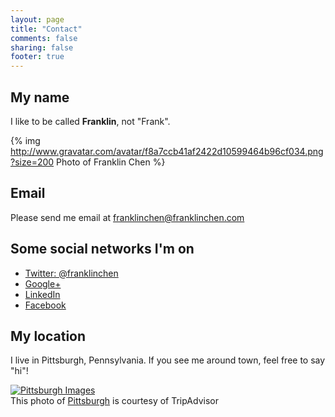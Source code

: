 ```yaml
---
layout: page
title: "Contact"
comments: false
sharing: false
footer: true
---
```

## My name

I like to be called **Franklin**, not "Frank".

{% img http://www.gravatar.com/avatar/f8a7ccb41af2422d10599464b96cf034.png?size=200 Photo of Franklin Chen %}

## Email

Please send me email at <a href='&#109;&#97;&#105;&#108;&#116;&#111;&#58;&#102;&#114;&#97;&#110;&#107;&#108;&#105;&#110;&#99;&#104;&#101;&#110;&#64;&#102;&#114;&#97;&#110;&#107;&#108;&#105;&#110;&#99;&#104;&#101;&#110;&#46;&#99;&#111;&#109;'>&#102;&#114;&#97;&#110;&#107;&#108;&#105;&#110;&#99;&#104;&#101;&#110;&#64;&#102;&#114;&#97;&#110;&#107;&#108;&#105;&#110;&#99;&#104;&#101;&#110;&#46;&#99;&#111;&#109;</a>

## Some social networks I'm on

- [Twitter: @franklinchen](http://twitter.com/franklinchen)
- [Google+](https://plus.google.com/100967806642012078047?rel=me)
- [LinkedIn](http://www.linkedin.com/in/franklinchen)
- [Facebook](http://www.facebook.com/franklin.chen)

## My location

I live in Pittsburgh, Pennsylvania. If you see me around town, feel free to say "hi"!

<a href="http://www.tripadvisor.com/LocationPhotos-g53449-Pittsburgh_Pennsylvania.html"><img alt="Pittsburgh Images" src="http://media-cdn.tripadvisor.com/media/photo-s/01/34/bd/a1/view-from-top-of-incline.jpg"/></a><br/>This photo of <a href="http://www.tripadvisor.com/Tourism-g53449-Pittsburgh_Pennsylvania-Vacations.html">Pittsburgh</a> is courtesy of TripAdvisor
